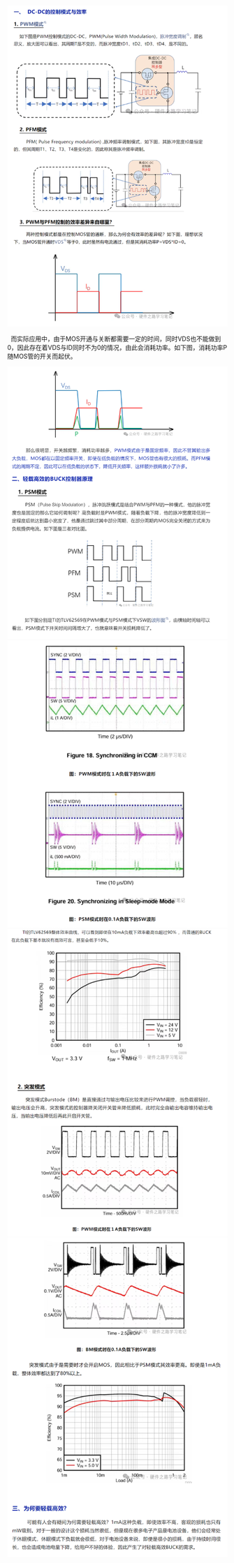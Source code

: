 ![](https://raw.githubusercontent.com/LeroyK111/pictureBed/master/20250529201220.png)

  而实际应用中，由于MOS开通与关断都需要一定的时间，同时VDS也不能做到0，因此存在着VDS与ID同时不为0的情况，由此会消耗功率。如下图，消耗功率P随MOS管的开关而起伏。

![](https://raw.githubusercontent.com/LeroyK111/pictureBed/master/20250529201409.png)
![](https://raw.githubusercontent.com/LeroyK111/pictureBed/master/20250529201434.png)
![](https://raw.githubusercontent.com/LeroyK111/pictureBed/master/20250529201449.png)
![](https://raw.githubusercontent.com/LeroyK111/pictureBed/master/20250529201525.png)

